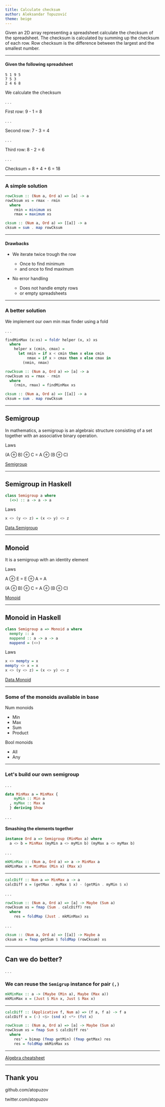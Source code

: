 ```yaml
---
title: Calculate checksum
author: Aleksandar Topuzović
theme: beige
---
```


Given an 2D array representing a spreadsheet calculate
the checksum of the spreadsheet. The checksum is calculated
by summing up the checksum of each row. Row checksum is the
difference between the largest and the smallest number.

------------

#### Given the following spreadsheet

```
5 1 9 5
7 5 3
2 4 6 8
```

We calculate the checksum

. . .

First row: 9 - 1 = 8

. . .

Second row: 7 - 3 = 4

. . .

Third row: 8 - 2 = 6

. . .

Checksum = 8 + 4 + 6 = 18

------------

### A simple solution

```haskell
rowCksum :: (Num a, Ord a) => [a] -> a
rowCksum xs = rmax - rmin
  where
    rmin = minimum xs
    rmax = maximum xs

cksum :: (Num a, Ord a) => [[a]] -> a
cksum = sum . map rowCksum
```

------------

#### Drawbacks

* We iterate twice trough the row
  * Once to find minimum
  * and once to find maximum

* No error handling
  * Does not handle empty rows
  * or empty spreadsheets

------------

### A better solution

We implement our own min max finder using a fold

. . .

```haskell
findMinMax (x:xs) = foldr helper (x, x) xs
  where
    helper x (cmin, cmax) =
      let nmin = if x < cmin then x else cmin
          nmax = if x > cmax then x else cmax in
        (nmin, nmax)

rowCksum :: (Num a, Ord a) => [a] -> a
rowCksum xs = rmax - rmin
  where
    (rmin, rmax) = findMinMax xs

cksum :: (Num a, Ord a) => [[a]] -> a
cksum = sum . map rowCksum
```

------------

## Semigroup

In mathematics, a semigroup is an algebraic structure consisting of a set together with an associative binary operation.

Laws

(A ⊕ B) ⊕ C = A ⊕ (B ⊕ C)

[Semigroup](https://en.wikipedia.org/wiki/Semigroup)

------------

## Semigroup in Haskell

```haskell
class Semigroup a where
  (<>) :: a -> a -> a
```

Laws
```haskell
x <> (y <> z) = (x <> y) <> z
```

[Data.Semigroup](https://hackage.haskell.org/package/base/docs/Data-Semigroup.html)


------------

## Monoid

It is a semigroup with an identity element

Laws

A ⊕ E = E ⊕ A = A

(A ⊕ B) ⊕ C = A ⊕ (B ⊕ C)

[Monoid](https://en.wikipedia.org/wiki/Monoid)

------------

## Monoid in Haskell

```haskell
class Semigroup a => Monoid a where
  mempty :: a
  mappend :: a -> a -> a
  mappend = (<>)
```

Laws
```haskell
x <> mempty = x
mempty <> x = x
x <> (y <> z) = (x <> y) <> z
```

[Data.Monoid](https://hackage.haskell.org/package/base/docs/Data-Monoid.html)

------------

### Some of the monoids available in base

Num monoids

 * Min
 * Max
 * Sum
 * Product

Bool monoids

 * All
 * Any

------------

### Let's build our own semigroup

. . .

```haskell
data MinMax a = MinMax {
    myMin :: Min a
  , myMax :: Max a
  } deriving Show

```
. . .

#### Smashing the elements together
```haskell
instance Ord a => Semigroup (MinMax a) where
  a <> b = MinMax (myMin a <> myMin b) (myMax a <> myMax b)

```
. . .

```haskell
mkMinMax :: (Num a, Ord a) => a -> MinMax a
mkMinMax x = MinMax (Min x) (Max x)
```

------------

```haskell
calcDiff :: Num a => MinMax a -> a
calcDiff x = (getMax . myMax $ x) - (getMin . myMin $ x)
```
. . .

```haskell
rowCksum :: (Num a, Ord a) => [a] -> Maybe (Sum a)
rowCksum xs = fmap (Sum . calcDiff) res
  where
    res = foldMap (Just . mkMinMax) xs
```
. . .
```haskell
cksum :: (Num a, Ord a) => [[a]] -> Maybe a
cksum xs = fmap getSum $ foldMap (rowCksum) xs
```

------------

## Can we do better?
. . .

### We can reuse the `Semigrup` instance for pair `(,)`

```haskell
mkMinMax :: a -> (Maybe (Min a), Maybe (Max a))
mkMinMax x = (Just $ Min x, Just $ Max x)
```

------------

```haskell
calcDiff :: (Applicative f, Num a) => (f a, f a) -> f a
calcDiff x = (-) <$> (snd x) <*> (fst x)

rowCksum :: (Num a, Ord a) => [a] -> Maybe (Sum a)
rowCksum xs = fmap Sum $ calcDiff res'
  where
    res' = bimap (fmap getMin) (fmap getMax) res
    res = foldMap mkMinMax xs
```

------------

[Algebra cheatsheet](https://argumatronic.com/posts/2019-06-21-algebra-cheatsheet.html)

------------

## Thank you

github.com/atopuzov

twitter.com/atopuzov
